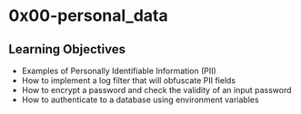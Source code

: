 <h1>0x00-personal_data</h1>
<h2>Learning Objectives</h2>
<ul>
<li>Examples of Personally Identifiable Information (PII)</li>
<li>How to implement a log filter that will obfuscate PII fields</li>
<li>How to encrypt a password and check the validity of an input password</li>
<li>How to authenticate to a database using environment variables</li>
</ul>
